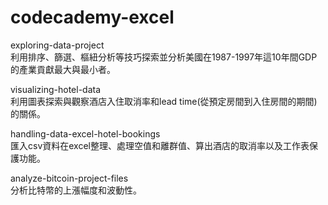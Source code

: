 # codecademy-excel
exploring-data-project
<br>利用排序、篩選、樞紐分析等技巧探索並分析美國在1987-1997年這10年間GDP的產業貢獻最大與最小者。</br>

visualizing-hotel-data
<br>利用圖表探索與觀察酒店入住取消率和lead time(從預定房間到入住房間的期間)的關係。</br>


handling-data-excel-hotel-bookings
<br>匯入csv資料在excel整理、處理空值和離群值、算出酒店的取消率以及工作表保護功能。</br>

analyze-bitcoin-project-files
<br>分析比特幣的上漲幅度和波動性。</br>
